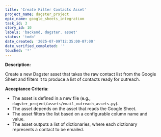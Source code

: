 ```yaml
---
title: 'Create Filter Contacts Asset'
project_name: dagster_project
epic_name: google_sheets_integration
task_id: 3
story_id: 10
labels: 'backend, dagster, asset'
status: 'todo'
date_created: '2025-07-09T12:35:00-07:00'
date_verified_completed: ''
touched: '*'
---
```


**Description:**

Create a new Dagster asset that takes the raw contact list from the Google Sheet and filters it to produce a list of contacts ready for outreach.

**Acceptance Criteria:**

- The asset is defined in a new file (e.g., `dagster_project/assets/email_outreach_assets.py`).
- The asset depends on the asset that reads the Google Sheet.
- The asset filters the list based on a configurable column name and value.
- The asset outputs a list of dictionaries, where each dictionary represents a contact to be emailed.

